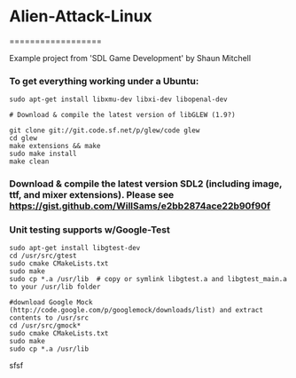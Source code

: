 # Alien-Attack-Linux
==================

Example project from 'SDL Game Development' by Shaun Mitchell

### To get everything working under a Ubuntu:
    sudo apt-get install libxmu-dev libxi-dev libopenal-dev
    
    # Download & compile the latest version of libGLEW (1.9?)

    git clone git://git.code.sf.net/p/glew/code glew
    cd glew
    make extensions && make
    sudo make install
    make clean

### Download & compile the latest version SDL2 (including image, ttf, and mixer extensions).  Please see https://gist.github.com/WillSams/e2bb2874ace22b90f90f

### Unit testing supports w/Google-Test 
    sudo apt-get install libgtest-dev
    cd /usr/src/gtest
    sudo cmake CMakeLists.txt
    sudo make
    sudo cp *.a /usr/lib  # copy or symlink libgtest.a and libgtest_main.a to your /usr/lib folder

    #download Google Mock (http://code.google.com/p/googlemock/downloads/list) and extract contents to /usr/src
    cd /usr/src/gmock*
    sudo cmake CMakeLists.txt
    sudo make
    sudo cp *.a /usr/lib

sfsf
